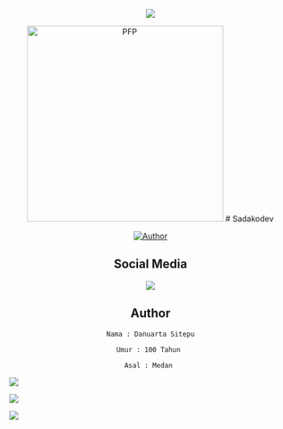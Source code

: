 <p align="center">
<a href=""><img align="center" src="https://github-cardname.caliph.my.id/api?name=Danu57P&description=Hi%2C%20I'm%20a%20Novice%20Programmer%2C%20Nice%20to%20meet%20you&image=https://avatars.githubusercontent.com/sadakodev2002&usqp=CAU&backgroundColor=%23ecf0f1&&github=sadakodev2002&pattern=ticTacToe&colorPattern=%23eaeaea&site=WATASHI%2C%WIBU%20INDONESIA"/></a>
</p>

<div align="center">
<img src="https://avatars.githubusercontent.com/sadakodev2002" width="350" height="350" border="0" alt="PFP">
# Sadakodev

<p align="center">
  <a href="https://github.com/sadakodev2002"><img title="Author" src="https://img.shields.io/badge/Developer-Sadakodev--2002-blueviolet.svg?style=for-the-badge&logo=github" /></a>
</p>




## Social Media

<p align="center"> <a href="https://wa.me/+6287762402201"><img src="https://img.shields.io/badge/WhatsApp-25D366?style=for- the-badge&logo=whatsapp&logoColor=white " /></p></a>

## Author

```Nama : Danuarta Sitepu```

```Umur : 100 Tahun ```

```Asal : Medan ```


<p align="left">
<img src="https://github-readme-stats.vercel.app/api?username=sadakodev2002&bg_color=30,e96443,904e95&title_color=fff&text_color=fff&count_private=true&include_all_commits=true&icon_color=fff&hide_border=false&show_icons=false" /></a>
</p> 

<p align="left">
  <a href="https://github.com/sadakodev2002"><img src="https://github-readme-stats.vercel.app/api/top-langs?username=caliphdev&bg_color=30,e96443,904e95&title_color=fff&text_color=fff&hide_border=true&hide_title=false&show_icons=true&layout=compact&langs_count=10" /></a>
</p>

<p align="left">
<a href="//github.com/sadakodev2002"><img src="https://github-readme-stats.vercel.app/api/top-langs/?username=caliphdev"></a>
</p>


<!-- <h3 align="left">Listening Music</h3>
<p align="center">
  <a href="https://open.spotify.com/playlist/37i9dQZF1DX7i7SKKuAK4o?si=KwEgMrM7SbyqwuLH4ZgJdw&utm_source=copy-link" target="_blank"><img src="https://now-playing-on-spotify.vercel.app/api/spotify" alt="Spotify Now Playing" width="350"/></a>
</p>

-->
